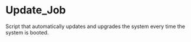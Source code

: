 # Update_Job
Script that automatically updates and upgrades the system every time the system is booted.
